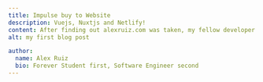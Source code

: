 ```yaml
---
title: Impulse buy to Website
description: Vuejs, Nuxtjs and Netlify!
content: After finding out alexruiz.com was taken, my fellow developer and friend Cam, suggested I purchase the domain of alexruiz.dev and not giving myself a second to think I quickly purchased it. Once I had, I started to get excited to work on a site all my own and got to work. First month was the slowest, while I had worked with Vuejs and Nuxtjs at work, its a whole other experience to start a website from scratch. But after reading documentation after documentation pages and numerous blog posts, I finally had enough of a website to replace the single html file that was alexruiz.dev for over a month. Using Netlify for quick and easy deployments, it was a breeze to set up the site. Now, why a blog with your portfolio site? In all honesty it's for two reasons, -- One. A lot of the devs I admire and follow on Twitter have blog portfolio sites that I like to read. Two. There is a very well documented Vuejs+Nuxtjs tutorial on building a blog site. It'll be interesting to see how the blog posts evolve as I get used to writing blog posts in mark-up. I'm hoping to add more blog posts along with other functionalities to this site as well, so keep an eye out! Thank you for reading! 
alt: my first blog post

author:
  name: Alex Ruiz
  bio: Forever Student first, Software Engineer second
---
```

